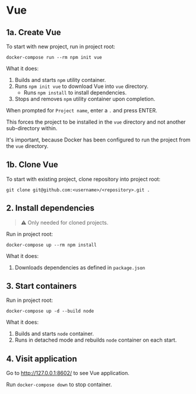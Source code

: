 # Vue

## 1a. Create Vue

To start with new project, run in project root:

```
docker-compose run --rm npm init vue
```

What it does:

1. Builds and starts `npm` utility container.
2. Runs `npm init vue` to download Vue into `vue` directory.
   - Runs `npm install` to install dependencies.
3. Stops and removes `npm` utility container upon completion.

When prompted for `Project name`, enter a `.` and press ENTER.

This forces the project to be installed in the `vue` directory and not another sub-directory within.

It's important, because Docker has been configured to run the project from the `vue` directory.

## 1b. Clone Vue

To start with existing project, clone repository into project root:

```
git clone git@github.com:<username>/<repository>.git .
```

## 2. Install dependencies

> ⚠️ Only needed for cloned projects.

Run in project root:

```
docker-compose up --rm npm install
```

What it does:

1. Downloads dependencies as defined in `package.json`

## 3. Start containers

Run in project root:

```
docker-compose up -d --build node
```

What it does:

1. Builds and starts `node` container.
2. Runs in detached mode and rebuilds `node` container on each start.

## 4. Visit application

Go to http://127.0.0.1:8602/ to see Vue application.

Run `docker-compose down` to stop container.
